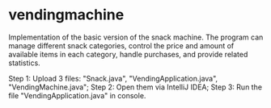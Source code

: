 # vendingmachine
Implementation of the basic version of the snack machine. The program can manage different snack categories, control the price and amount of available items in each category, handle purchases, and provide related statistics.

Step 1: Upload 3 files: "Snack.java", "VendingApplication.java", "VendingMachine.java";
Step 2: Open them via IntelliJ IDEA;
Step 3: Run the file "VendingApplication.java" in console.
